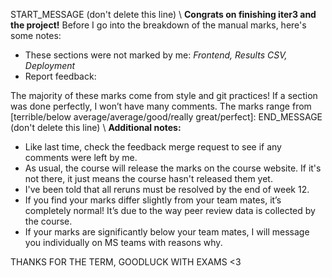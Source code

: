 START_MESSAGE (don't delete this line) \ 
**Congrats on finishing iter3 and the project!** Before I go into the breakdown of the manual marks, here's some notes:
- These sections were not marked by me: *Frontend, Results CSV, Deployment*
- Report feedback: 

The majority of these marks come from style and git practices! If a section was done perfectly, I won’t have many comments. The marks range from [terrible/below average/average/good/really great/perfect]:
END_MESSAGE (don't delete this line) \ 
**Additional notes:**
- Like last time, check the feedback merge request to see if any comments were left by me. 
- As usual, the course will release the marks on the course website. If it's not there, it just means the course hasn't released them yet. 
- I've been told that all reruns must be resolved by the end of week 12. 
- If you find your marks differ slightly from your team mates, it’s completely normal! It’s due to the way peer review data is collected by the course.
- If your marks are significantly below your team mates, I will message you individually on MS teams with reasons why.

THANKS FOR THE TERM, GOODLUCK WITH EXAMS <3